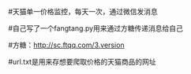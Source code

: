#天猫单一价格监控，每天一次，通过微信发消息

#自己写了一个fangtang.py用来通过方糖传递消息给自己

#方糖：http://sc.ftqq.com/3.version

#url.txt是用来存想要爬取价格的天猫商品的网址

